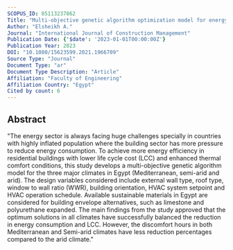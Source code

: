 ```yaml
---
SCOPUS_ID: 85113237862
Title: "Multi-objective genetic algorithm optimization model for energy efficiency of residential building envelope under different climatic conditions in Egypt"
Author: "Elsheikh A."
Journal: "International Journal of Construction Management"
Publication Date: {'$date': '2023-01-01T00:00:00Z'}
Publication Year: 2023
DOI: "10.1080/15623599.2021.1966709"
Source Type: "Journal"
Document Type: "ar"
Document Type Description: "Article"
Affiliation: "Faculty of Engineering"
Affiliation Country: "Egypt"
Cited by count: 6
---
```


## Abstract
"The energy sector is always facing huge challenges specially in countries with highly inflated population where the building sector has more pressure to reduce energy consumption. To achieve more energy efficiency in residential buildings with lower life cycle cost (LCC) and enhanced thermal comfort conditions, this study develops a multi-objective genetic algorithm model for the three major climates in Egypt (Mediterranean, semi-arid and arid). The design variables considered include external wall type, roof type, window to wall ratio (WWR), building orientation, HVAC system setpoint and HVAC operation schedule. Available sustainable materials in Egypt are considered for building envelope alternatives, such as limestone and polyurethane expanded. The main findings from the study approved that the optimum solutions in all climates have successfully balanced the reduction in energy consumption and LCC. However, the discomfort hours in both Mediterranean and Semi-arid climates have less reduction percentages compared to the arid climate."
